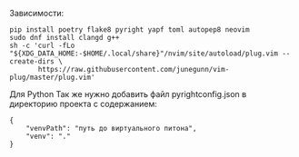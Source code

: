 Зависимости:  
```
pip install poetry flake8 pyright yapf toml autopep8 neovim
sudo dnf install clangd g++
sh -c 'curl -fLo "${XDG_DATA_HOME:-$HOME/.local/share}"/nvim/site/autoload/plug.vim --create-dirs \
       https://raw.githubusercontent.com/junegunn/vim-plug/master/plug.vim'
```
Для Python
Так же нужно добавить файл pyrightconfig.json в директорию проекта с содержанием:
```
{
    "venvPath": "путь до виртуального питона",
    "venv": "."
}
```
